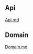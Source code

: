 ## Api

[Api.md](https://github.com/gotsiridzes/BuberDinner/blob/master/Docs/Api.md)

## Domain
[Domain.md](https://github.com/gotsiridzes/BuberDinner/blob/master/Docs/Domain.md)
